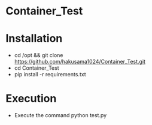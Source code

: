 # Container_Test

# Installation

- cd /opt && git clone https://github.com/hakusama1024/Container_Test.git
- cd Container_Test
- pip install -r requirements.txt

# Execution

- Execute the command python test.py
